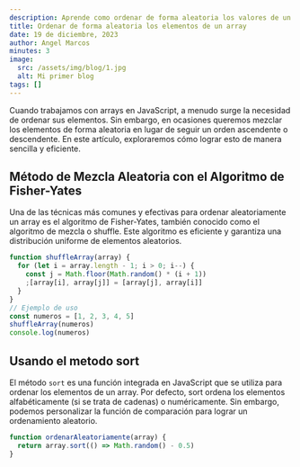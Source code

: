 ```yaml
---
description: Aprende como ordenar de forma aleatoria los valores de un array
title: Ordenar de forma aleatoria los elementos de un array
date: 19 de diciembre, 2023
author: Angel Marcos
minutes: 3
image:
  src: /assets/img/blog/1.jpg
  alt: Mi primer blog
tags: []
---
```


Cuando trabajamos con arrays en JavaScript, a menudo surge la necesidad de ordenar sus elementos. Sin embargo, en ocasiones queremos mezclar los elementos de forma aleatoria en lugar de seguir un orden ascendente o descendente. En este artículo, exploraremos cómo lograr esto de manera sencilla y eficiente.

## Método de Mezcla Aleatoria con el Algoritmo de Fisher-Yates

Una de las técnicas más comunes y efectivas para ordenar aleatoriamente un array es el algoritmo de Fisher-Yates, también conocido como el algoritmo de mezcla o shuffle. Este algoritmo es eficiente y garantiza una distribución uniforme de elementos aleatorios.

```javascript
function shuffleArray(array) {
  for (let i = array.length - 1; i > 0; i--) {
    const j = Math.floor(Math.random() * (i + 1))
    ;[array[i], array[j]] = [array[j], array[i]]
  }
}
// Ejemplo de uso
const numeros = [1, 2, 3, 4, 5]
shuffleArray(numeros)
console.log(numeros)
```

## Usando el metodo sort

El método `sort` es una función integrada en JavaScript que se utiliza para ordenar los elementos de un array. Por defecto, sort ordena los elementos alfabéticamente (si se trata de cadenas) o numéricamente. Sin embargo, podemos personalizar la función de comparación para lograr un ordenamiento aleatorio.

```javascript
function ordenarAleatoriamente(array) {
  return array.sort(() => Math.random() - 0.5)
}
```
